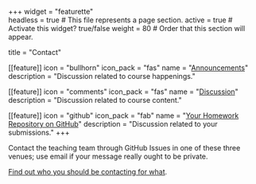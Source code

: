 +++
widget = "featurette"  
headless = true  # This file represents a page section.
active = true  # Activate this widget? true/false
weight = 80  # Order that this section will appear.

title = "Contact"

[[feature]]
  icon = "bullhorn"
  icon_pack = "fas"
  name = "[Announcements](https://github.com/STAT545-UBC-hw-2019-20/Announcements/)"
  description = "Discussion related to course happenings."
  
[[feature]]
  icon = "comments"
  icon_pack = "fas"
  name = "[Discussion](https://github.com/STAT545-UBC/Discussion)"
  description = "Discussion related to course content."  
  
[[feature]]
  icon = "github"
  icon_pack = "fab"
  name = "[Your Homework Repository on GitHub](https://github.com/STAT545-UBC-hw-2019-20)"
  description = "Discussion related to your submissions."
+++

Contact the teaching team through GitHub Issues in one of these three venues; use email if your message really ought to be private. 

[Find out who you should be contacting for what](/whotocontact).